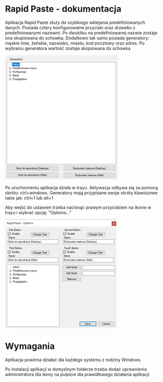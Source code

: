 # Rapid Paste - dokumentacja
Aplikacja Rapid Paste służy do szybkiego wklejania predefiniowanych danych. Posiada cztery konfigurowalne przyciski oraz drzewko z predefiniowanymi nazwami. Po dwukliku na predefiniowanej nazwie zostaje ona skopiowana do schowka. Dodatkowo tak samo posiada generatory: męskie imie, żeńskie, nazwisko, miasto, kod pocztowy oraz adres. Po wybraniu generatora wartość zostaje skopiowana do schowka

![MainWindow](MainWindow.jpg)

Po uruchomieniu aplikacja działa w trayu. Aktywacja odbywa się za pomocą skrótu: ctrl+windows. 
Generatory mają przypisane swoje skróty klawiszowe takie jak: ctrl+1 lub alt+1

Aby wejść do ustawień trzeba nacisnąć prawym przyciskiem na ikonie w trayu i wybrać opcję: "Options..."

![Options](Options.jpg)

# Wymagania
Aplikacja powinna działać dla każdego systemu z rodziny Windows.

Po instalacji aplikacji w domyślnym folderze trzeba dodać uprawnienia administratora dla ikony na pulpicie dla prawidłowego działania aplikacji
